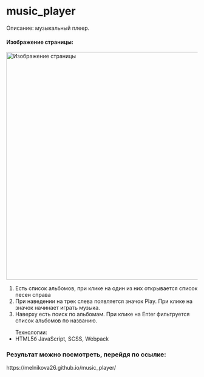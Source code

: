 # music_player
Описание: музыкальный плеер.

<h4>Изображение страницы:</h4>
<img width="600" src="https://user-images.githubusercontent.com/106463796/232127821-96f2fad6-6d4a-40da-a682-c222dbe72e68.png" alt="Изображение страницы">
<ol>
<li>Есть список альбомов, при клике на один из них открывается список песен справа</li>
<li>При наведении на трек слева появляется значок Play. При клике на значок начинает играть музыка.</li>
<li>Наверху есть поиск по альбомам. При клике на Enter фильтруется список альбомов по названию.</li>
</ol>

<ul> Технологии:
  <li>HTML5б JavaScript, SCSS, Webpack</li>
</ul>

<h3>Результат можно посмотреть, перейдя по ссылке:</h3>
https://melnikova26.github.io/music_player/
